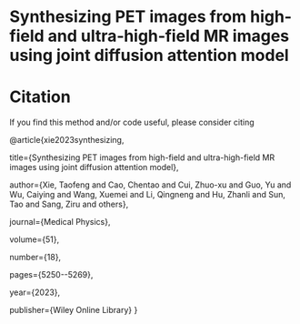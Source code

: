 # Synthesizing PET images from high‐field and ultra‐high‐field MR images using joint diffusion attention model

# Citation
If you find this method and/or code useful, please consider citing

@article{xie2023synthesizing,

  title={Synthesizing PET images from high-field and ultra-high-field MR images using joint diffusion attention model},
  
  author={Xie, Taofeng and Cao, Chentao and Cui, Zhuo-xu and Guo, Yu and Wu, Caiying and Wang, Xuemei and Li, Qingneng and Hu, Zhanli and Sun, Tao and Sang, Ziru and others},
  
  journal={Medical Physics},

  volume={51},
  
  number={18},
  
  pages={5250--5269},
  
  year={2023},
  
  publisher={Wiley Online Library}
}

